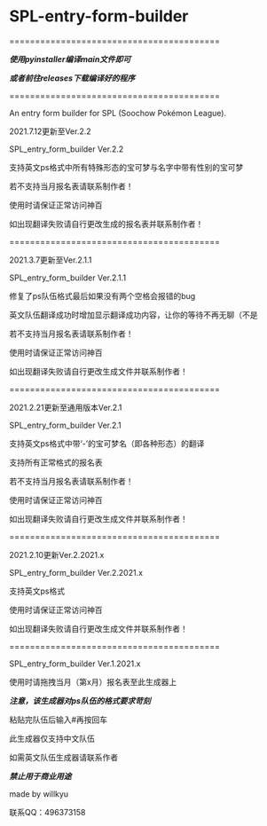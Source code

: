 # SPL-entry-form-builder

=========================================

***使用pyinstaller编译main文件即可***

***或者前往releases下载编译好的程序***

=========================================

An entry form builder for SPL (Soochow Pokémon League).

2021.7.12更新至Ver.2.2

SPL_entry_form_builder Ver.2.2

支持英文ps格式中所有特殊形态的宝可梦与名字中带有性别的宝可梦

若不支持当月报名表请联系制作者！

使用时请保证正常访问神百

如出现翻译失败请自行更改生成的报名表并联系制作者！

=========================================

2021.3.7更新至Ver.2.1.1

SPL_entry_form_builder Ver.2.1.1

修复了ps队伍格式最后如果没有两个空格会报错的bug

英文队伍翻译成功时增加显示翻译成功内容，让你的等待不再无聊（不是

若不支持当月报名表请联系制作者！

使用时请保证正常访问神百

如出现翻译失败请自行更改生成文件并联系制作者！

=========================================

2021.2.21更新至通用版本Ver.2.1

SPL_entry_form_builder Ver.2.1

支持英文ps格式中带‘-’的宝可梦名（即各种形态）的翻译

支持所有正常格式的报名表

若不支持当月报名表请联系制作者！

使用时请保证正常访问神百

如出现翻译失败请自行更改生成文件并联系制作者！

=========================================

2021.2.10更新Ver.2.2021.x

SPL_entry_form_builder Ver.2.2021.x

支持英文ps格式

使用时请保证正常访问神百

如出现翻译失败请自行更改生成文件并联系制作者！

=========================================

SPL_entry_form_builder Ver.1.2021.x

使用时请拖拽当月（第x月）报名表至此生成器上

***注意，该生成器对ps队伍的格式要求苛刻***

粘贴完队伍后输入#再按回车

此生成器仅支持中文队伍

如需英文队伍生成器请联系作者

***禁止用于商业用途***

made by willkyu

联系QQ：496373158
